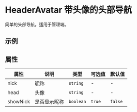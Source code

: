 # HeaderAvatar 带头像的头部导航

简单的头部导航，适用于管理端。

## 示例

<vp-demo
  demo-height="200px"
  source-code="tdesign-vue-next:::header-avatar/header-avatar"
/>

## 属性

| 属性     | 说明         | 类型      | 可选值 | 默认值  |
| -------- | ------------ | --------- | ------ | ------- |
| nick     | 昵称         | `string`  | -      | -       |
| head     | 头像         | `string`  | -      | -       |
| showNick | 是否显示昵称 | `boolean` | `true` | `false` |
